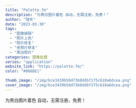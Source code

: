 ```yaml
---
title: "Palette.fm"
description: "为黑白图片着色 自动，无需注册，免费！"
author: "瑞东"
date: "2023-03-30"
tags:
  - "图像编辑"
  - "照片上色"
  - "照片修复"
  - "老照片修复"
  - "黑白照片"
categories: 图像处理
series: "application"
website_link: "https://palette.fm/"
color: "#008DE1"

thumb_image: "/img/bce3439b50d73b8ddbf175c610a6dcea.png"
cover_image: "/img/bce3439b50d73b8ddbf175c610a6dcea.png"
---
```


为黑白图片着色 自动，无需注册，免费！